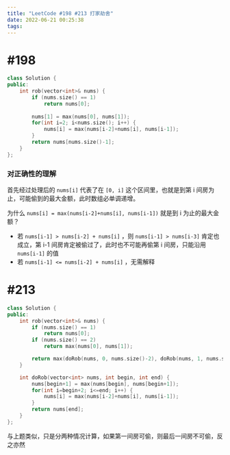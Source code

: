 ```yaml
---
title: "LeetCode #198 #213 打家劫舍"
date: 2022-06-21 00:25:38
tags:
---
```


# #198

```cpp
class Solution {
public:
    int rob(vector<int>& nums) {
        if (nums.size() == 1)
            return nums[0];
        
        nums[1] = max(nums[0], nums[1]);
        for(int i=2; i<nums.size(); i++) {
            nums[i] = max(nums[i-2]+nums[i], nums[i-1]);
        }
        return nums[nums.size()-1];
    }
};
```

### 对正确性的理解

首先经过处理后的 `nums[i]` 代表了在 `[0, i]` 这个区间里，也就是到第 i 间房为止，可能偷到的最大金额，此时数组必单调递增。

为什么 `nums[i] = max(nums[i-2]+nums[i], nums[i-1])` 就是到 i 为止的最大金额？

- 若 `nums[i-1] > nums[i-2] + nums[i]` ，则 `nums[i-1] > nums[i-3]` 肯定也成立，第 i-1 间房肯定被偷过了，此时也不可能再偷第 i 间房，只能沿用 `nums[i-1]` 的值
- 若  `nums[i-1] <= nums[i-2] + nums[i]` ，无需解释

# #213

```cpp
class Solution {
public:
    int rob(vector<int>& nums) {
        if (nums.size() == 1)
            return nums[0];
        if (nums.size() == 2)
            return max(nums[0], nums[1]);

        return max(doRob(nums, 0, nums.size()-2), doRob(nums, 1, nums.size()-1));
    }

    int doRob(vector<int> nums, int begin, int end) {
        nums[begin+1] = max(nums[begin], nums[begin+1]);
        for(int i=begin+2; i<=end; i++) {
            nums[i] = max(nums[i-2]+nums[i], nums[i-1]);
        }
        return nums[end];
    }
};
```

与上题类似，只是分两种情况计算，如果第一间房可偷，则最后一间房不可偷，反之亦然
